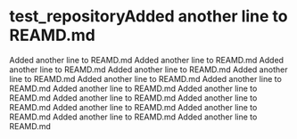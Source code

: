 # test_repositoryA d d e d   a n o t h e r   l i n e   t o   R E A M D . m d 
 A d d e d   a n o t h e r   l i n e   t o   R E A M D . m d 
 A d d e d   a n o t h e r   l i n e   t o   R E A M D . m d 
 A d d e d   a n o t h e r   l i n e   t o   R E A M D . m d 
 A d d e d   a n o t h e r   l i n e   t o   R E A M D . m d 
 A d d e d   a n o t h e r   l i n e   t o   R E A M D . m d 
 A d d e d   a n o t h e r   l i n e   t o   R E A M D . m d 
 A d d e d   a n o t h e r   l i n e   t o   R E A M D . m d 
 A d d e d   a n o t h e r   l i n e   t o   R E A M D . m d 
 A d d e d   a n o t h e r   l i n e   t o   R E A M D . m d 
 A d d e d   a n o t h e r   l i n e   t o   R E A M D . m d 
 A d d e d   a n o t h e r   l i n e   t o   R E A M D . m d 
 A d d e d   a n o t h e r   l i n e   t o   R E A M D . m d 
 A d d e d   a n o t h e r   l i n e   t o   R E A M D . m d 
 A d d e d   a n o t h e r   l i n e   t o   R E A M D . m d 
 A d d e d   a n o t h e r   l i n e   t o   R E A M D . m d 
 